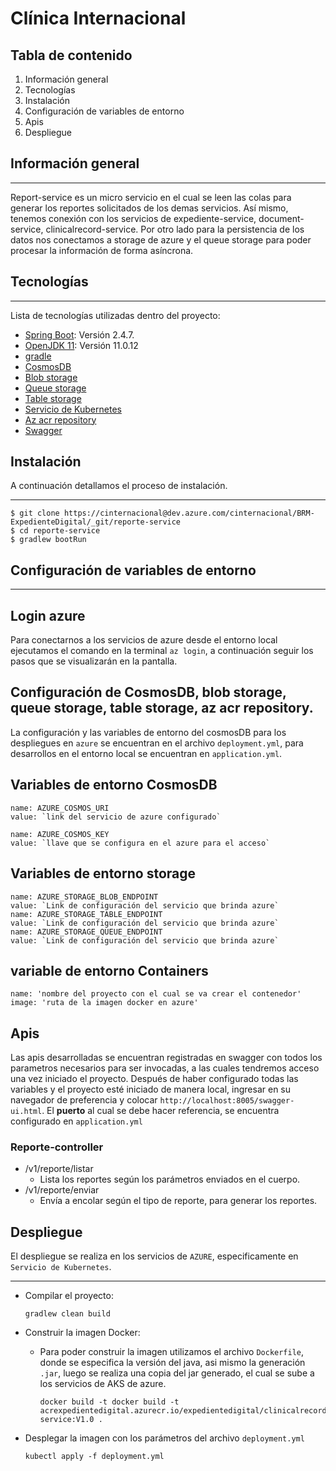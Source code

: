 # Clínica Internacional

## Tabla de contenido
1. Información general
2. Tecnologías
3. Instalación
4. Configuración de variables de entorno
5. Apis
6. Despliegue


## Información general
***
Report-service es un micro servicio en el cual se leen las colas para generar los reportes solicitados de los demas servicios. Así mismo, tenemos conexión con los servicios de expediente-service, document-service, clinicalrecord-service. Por otro lado para la persistencia de los datos nos conectamos a storage de azure y el queue storage para poder procesar la información de forma asíncrona.
## Tecnologías
***
Lista de tecnologías utilizadas dentro del proyecto:
* [Spring Boot](https://spring.io/): Versión 2.4.7.
* [OpenJDK 11](https://openjdk.java.net/projects/jdk/11/): Versión 11.0.12
* [gradle](https://gradle.org/)
* [CosmosDB](https://azure.microsoft.com/en-us/services/cosmos-db/#features)
* [Blob storage](https://azure.microsoft.com/en-us/services/storage/blobs/)
* [Queue storage](https://azure.microsoft.com/en-us/services/storage/queues/#overview)
* [Table storage](https://azure.microsoft.com/en-us/services/storage/tables/#features)
* [Servicio de Kubernetes](https://azure.microsoft.com/en-us/overview/kubernetes-getting-started/)
* [Az acr repository](https://docs.microsoft.com/en-us/cli/azure/acr/repository?view=azure-cli-latest)
* [Swagger](https://swagger.io/)

## Instalación
A continuación detallamos el proceso de instalación.
***
```
$ git clone https://cinternacional@dev.azure.com/cinternacional/BRM-ExpedienteDigital/_git/reporte-service
$ cd reporte-service
$ gradlew bootRun

```


## Configuración de variables de entorno
***
## Login azure
Para conectarnos a los servicios de azure desde el entorno local ejecutamos el comando en la terminal `az login`, a continuación seguir los pasos que se visualizarán en la pantalla.


## Configuración de CosmosDB, blob storage, queue storage, table storage, az acr repository.
La configuración y las variables de entorno del cosmosDB para los despliegues en `azure` se encuentran en el archivo `deployment.yml`, para desarrollos en el entorno local se encuentran en `application.yml`.

## Variables de entorno CosmosDB
```
name: AZURE_COSMOS_URI
value: `link del servicio de azure configurado`

name: AZURE_COSMOS_KEY
value: `llave que se configura en el azure para el acceso`
```
## Variables de entorno storage
```
name: AZURE_STORAGE_BLOB_ENDPOINT
value: `Link de configuración del servicio que brinda azure`
name: AZURE_STORAGE_TABLE_ENDPOINT
value: `Link de configuración del servicio que brinda azure`
name: AZURE_STORAGE_QUEUE_ENDPOINT
value: `Link de configuración del servicio que brinda azure`
```

## variable de entorno Containers

```
name: 'nombre del proyecto con el cual se va crear el contenedor'
image: 'ruta de la imagen docker en azure'
```

## Apis
Las apis desarrolladas se encuentran registradas en swagger con todos los parametros necesarios para ser invocadas, a las cuales tendremos acceso una vez iniciado el proyecto.
Después de haber configurado todas las variables y el proyecto esté iniciado de manera local, ingresar en su navegador de preferencia y colocar `http://localhost:8005/swagger-ui.html`. El <strong>puerto</strong> al cual se debe hacer referencia, se encuentra configurado en `application.yml`

### Reporte-controller
- ​/v1​/reporte​/listar
    - Lista los reportes según los parámetros enviados en el cuerpo.
- ​/v1​/reporte​/enviar
    - Envía a encolar según el tipo de reporte,  para generar los reportes.

## Despliegue
El despliegue se realiza en los servicios de `AZURE`, especificamente en `Servicio de Kubernetes`.
***

- Compilar el proyecto:
    ```
    gradlew clean build
    ```
- Construir la imagen Docker:
    - Para poder construir la imagen utilizamos el archivo `Dockerfile`, donde se especifica la versión del java, asi mismo la generación `.jar`, luego se realiza una copia del jar generado, el cual se sube a los servicios de AKS de azure.

        ```
        docker build -t docker build -t acrexpedientedigital.azurecr.io/expedientedigital/clinicalrecord-service:V1.0 .
        ```
- Desplegar la imagen con los parámetros del archivo `deployment.yml`
    ```
    kubectl apply -f deployment.yml
    ```

